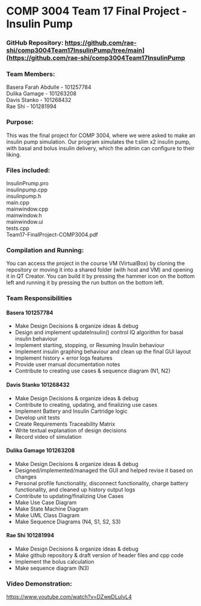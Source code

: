 # COMP 3004 Team 17 Final Project - Insulin Pump

### GitHub Repository: https://github.com/rae-shi/comp3004Team17InsulinPump/tree/main](https://github.com/rae-shi/comp3004Team17InsulinPump

### Team Members:

Basera Farah Abdulle - 101257784  
Dulika Gamage - 101263208  
Davis Stanko - 101268432  
Rae Shi - 101281994

### Purpose:

This was the final project for COMP 3004, where we were asked to make an insulin pump simulation. Our program simulates the t:slim x2 insulin pump, with basal and bolus insulin delivery, which the admin can configure to their liking.

### Files included:

InsulinPrump.pro  
insulinpump.cpp  
insulinpump.h  
main.cpp  
mainwindow.cpp  
mainwindow.h  
mainwindow.ui  
tests.cpp  
Team17-FinalProject-COMP3004.pdf

### Compilation and Running:

You can access the project in the course VM (VirtualBox) by cloning the repository or moving it into a shared folder (with host and VM) and opening it in QT Creator. You can build it by pressing the hammer icon on the bottom left and running it by pressing the run button on the bottom left.

### Team Responsibilities 
#### Basera 101257784
- Make Design Decisions & organize ideas & debug  
- Design and implement updateInsulin() control IQ algorithm for basal insulin behaviour  
- Implement starting, stopping, or Resuming Insulin behaviour  
- Implement insulin graphing behaviour and clean up the final GUI layout  
- Implement history  + error logs features  
- Provide user manual documentation notes  
- Contribute to creating use cases & sequence diagram (N1, N2)  
#### Davis Stanko 101268432
- Make Design Decisions & organize ideas & debug  
- Contribute to creating, updating, and finalizing use cases  
- Implement Battery and Insulin Cartridge logic  
- Develop unit tests  
- Create Requirements Traceability Matrix  
- Write textual explanation of design decisions  
- Record video of simulation  
#### Dulika Gamage 101263208
- Make Design Decisions & organize ideas & debug  
- Designed/implemented/managed the GUI and helped revise it based on changes  
- Personal profile functionality, disconnect functionality, charge battery functionality, and cleaned up history output logs  
- Contribute to updating/finalizing Use Cases
- Make Use Case Diagram
- Make State Machine Diagram
- Make UML Class Diagram
- Make Sequence Diagrams (N4, S1, S2, S3)  
#### Rae Shi 101281994
- Make Design Decisions & organize ideas & debug  
- Make github repository & draft version of header files and cpp code   
- Implement the bolus calculation   
- Make sequence diagram (N3)  


### Video Demonstration:

https://www.youtube.com/watch?v=DZweDLuIvL4
